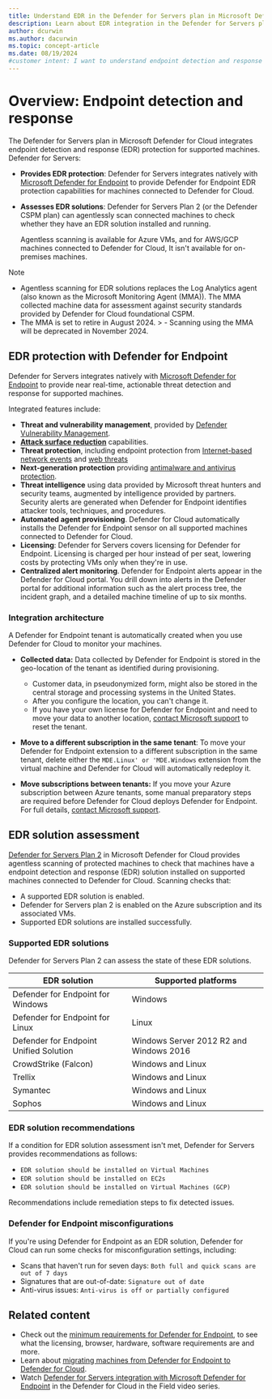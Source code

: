```yaml
---
title: Understand EDR in the Defender for Servers plan in Microsoft Defender for Cloud
description: Learn about EDR integration in the Defender for Servers plan in Microsoft Defender for Cloud.
author: dcurwin
ms.author: dacurwin
ms.topic: concept-article
ms.date: 08/19/2024
#customer intent: I want to understand endpoint detection and response (EDR) capabilities provided by Defender for Servers plan, and what EDR solutions are available.
---
```


# Overview: Endpoint detection and response 

The Defender for Servers plan in Microsoft Defender for Cloud integrates endpoint detection and response (EDR) protection for supported machines. Defender for Servers:

- **Provides EDR protection**: Defender for Servers integrates natively with [Microsoft Defender for Endpoint](/defender-endpoint/microsoft-defender-endpoint) to provide Defender for Endpoint EDR protection capabilities for machines connected to Defender for Cloud.
- **Assesses EDR solutions**: Defender for Servers Plan 2 (or the Defender CSPM plan) can agentlessly scan connected machines to check whether they have an EDR solution installed and running.

    Agentless scanning is available for Azure VMs, and for AWS/GCP machines connected to Defender for Cloud, It isn't available for on-premises machines.


> [!NOTE]
> - Agentless scanning for EDR solutions replaces the Log Analytics agent (also known as the Microsoft Monitoring Agent (MMA)). The MMA collected machine data for assessment against security standards provided by Defender for Cloud foundational CSPM.
> - The MMA is set to retire in August 2024. > - Scanning using the MMA will be deprecated in November 2024.



## EDR protection with Defender for Endpoint

Defender for Servers integrates natively with [Microsoft Defender for Endpoint](/defender-endpoint/microsoft-defender-endpoint) to provide  near real-time, actionable threat detection and response for supported machines.

Integrated features include:

- **Threat and vulnerability management**, provided by [Defender Vulnerability Management](/defender-vulnerability-management/defender-vulnerability-management).
- **[Attack surface reduction](/defender-endpoint/attack-surface-reduction)** capabilities.
- **Threat protection**, including endpoint protection from [Internet-based network events](/defender-endpoint/network-protection) and [web threats](/defender-endpoint/web-protection-overview)
- **Next-generation protection** providing [antimalware and antivirus protection](/defender-endpoint/next-generation-protection). 
- **Threat intelligence** using data provided by Microsoft threat hunters and security teams, augmented by intelligence provided by partners. Security alerts are generated when Defender for Endpoint identifies attacker tools, techniques, and procedures.
- **Automated agent provisioning**. Defender for Cloud automatically installs the Defender for Endpoint sensor on all supported machines connected to Defender for Cloud.
- **Licensing**: Defender for Servers covers licensing for Defender for Endpoint. Licensing is charged per hour instead of per seat, lowering costs by protecting VMs only when they're in use.
- **Centralized alert monitoring**. Defender for Endpoint alerts appear in the Defender for Cloud portal. You drill down into alerts in the Defender portal for additional information such as the alert process tree, the incident graph, and a detailed machine timeline of up to six months.

### Integration architecture

A Defender for Endpoint tenant is automatically created when you use Defender for Cloud to monitor your machines.

- **Collected data:** Data collected by Defender for Endpoint is stored in the geo-location of the tenant as identified during provisioning.

    - Customer data, in pseudonymized form, might also be stored in the central storage and processing systems in the United States.
    - After you configure the location, you can't change it.
    - If you have your own license for Defender for Endpoint and need to move your data to another location, [contact Microsoft support](https://portal.azure.com/#blade/Microsoft_Azure_Support/HelpAndSupportBlade/overview) to reset the tenant.
- **Move to a different subscription in the same tenant**: To move your Defender for Endpoint extension to a different subscription in the same tenant, delete either the `MDE.Linux' or 'MDE.Windows` extension from the virtual machine and Defender for Cloud will automatically redeploy it.
- **Move subscriptions between tenants:** If you move your Azure subscription between Azure tenants, some manual preparatory steps are required before Defender for Cloud deploys Defender for Endpoint. For full details, [contact Microsoft support](https://portal.azure.com/#blade/Microsoft_Azure_Support/HelpAndSupportBlade/overview).



## EDR solution assessment

[Defender for Servers Plan 2](defender-for-servers-overview.md) in Microsoft Defender for Cloud provides agentless scanning of protected machines to check that machines have a endpoint detection and response (EDR) solution installed on supported machines connected to Defender for Cloud. Scanning checks that:

- A supported EDR solution is enabled.
- Defender for Servers plan 2 is enabled on the Azure subscription and its associated VMs.
- Supported EDR solutions are installed successfully.

### Supported EDR solutions

Defender for Servers Plan 2 can assess the state of these EDR solutions.

| EDR solution | Supported platforms |
|--|--|
| Defender for Endpoint for Windows | Windows |
| Defender for Endpoint for Linux  | Linux |
| Defender for Endpoint Unified Solution  | Windows Server 2012 R2 and Windows 2016 |
| CrowdStrike (Falcon) | Windows and Linux |
| Trellix | Windows and Linux |
| Symantec | Windows and Linux |
| Sophos |  Windows and Linux | 

### EDR solution recommendations

If a condition for EDR solution assessment isn't met, Defender for Servers provides recommendations as follows:

- `EDR solution should be installed on Virtual Machines`
- `EDR solution should be installed on EC2s`
- `EDR solution should be installed on Virtual Machines (GCP)`

Recommendations include remediation steps to fix detected issues.

### Defender for Endpoint misconfigurations

If you're using Defender for Endpoint as an EDR solution, Defender for Cloud can run some checks for misconfiguration settings, including:

- Scans that haven't run for seven days: `Both full and quick scans are out of 7 days`
- Signatures that are out-of-date: `Signature out of date`
- Anti-virus issues: `Anti-virus is off or partially configured`

## Related content

- Check out the [minimum requirements for Defender for Endpoint](/defender-endpoint/minimum-requirements), to see what the licensing, browser, hardware, software requirements are and more.
- Learn about [migrating machines from Defender for Endpoint to Defender for Cloud](/microsoft-365/security/defender-endpoint/migrating-mde-server-to-cloud).
- Watch [Defender for Servers integration with Microsoft Defender for Endpoint](episode-sixteen.md) in the Defender for Cloud in the Field video series.
